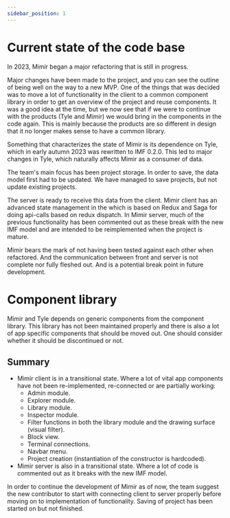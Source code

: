 ```yaml
---
sidebar_position: 1
---
```


# Current state of the code base

In 2023, Mimir began a major refactoring that is still in progress.

Major changes have been made to the project, and you can see the outline of being well on the way to a new
MVP. One of the things that was decided was to move a lot of functionality in the client to a common component
library in order to get an overview of the project and reuse components. It was a good idea at the time, but we now see
that if we were to continue with the products (Tyle and Mimir) we would bring in the components in the code again. This
is mainly because the products are so different in design that it no longer makes sense to have a common library.

Something that characterizes the state of Mimir is its dependence on Tyle, which in early autumn 2023 was rewritten
to IMF 0.2.0. This led to major changes in Tyle, which naturally affects Mimir as a consumer of data.

The team's main focus has been project storage. In order to save, the data model first had to be updated. We have
managed to
save projects, but not update existing projects.

The server is ready to receive this data from the client. Mimir client has an advanced state management in the
which is based on Redux and Saga for doing api-calls based on redux dispatch. In Mimir server, much of
the previous functionality has been commented
out as these break with the new IMF model and are intended to be reimplemented when the project is mature.

Mimir bears the mark of not having been tested against each other when refactored. And the
communication between front and server is not complete nor fully fleshed out. And is a potential break point in future
development.

# Component library

Mimir and Tyle depends on generic components from the component library. This library has not been maintained properly
and there is also a lot of app specific components that should be moved out. One should consider whether it should be
discontinued or not.

## Summary

- Mimir client is in a transitional state. Where a lot of vital app components have not been re-implemented,
  re-connected or
  are partially working:
    - Admin module.
    - Explorer module.
    - Library module.
    - Inspector module.
    - Filter functions in both the library module and the drawing surface (visual filter).
    - Block view.
    - Terminal connections.
    - Navbar menu.
    - Project creation (instantiation of the constructor is hardcoded).
- Mimir server is also in a transitional state. Where a lot of code is commented out as it breaks with the new IMF
  model.

In order to continue the development of Mimir as of now, the team suggest the new contributor to start with connecting
client to server properly before moving on to implementation of functionality. Saving of project has been started on
but not finished.
